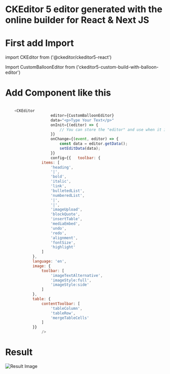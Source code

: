 # CKEditor 5 editor generated with the online builder for React & Next JS

# First add Import
import CKEditor from ('@ckeditor/ckeditor5-react')

Import CustomBalloonEditor from ('ckeditor5-custom-build-with-balloon-editor')

# Add Component like this
```javascript

	<CKEditor
					editor={CustomBalloonEditor}
					data="<p>Type Your Text</p>"
					onInit={(editor) => {
						// You can store the "editor" and use when it is needed.
					}}
					onChange={(event, editor) => {
						const data = editor.getData();
						setEditData(data);
					}}
					config={{	toolbar: {
				items: [
					'heading',
					'|',
					'bold',
					'italic',
					'link',
					'bulletedList',
					'numberedList',
					'|',
					'|',
					'imageUpload',
					'blockQuote',
					'insertTable',
					'mediaEmbed',
					'undo',
					'redo',
					'alignment',
					'fontSize',
					'highlight'
				]
			},
			language: 'en',
			image: {
				toolbar: [
					'imageTextAlternative',
					'imageStyle:full',
					'imageStyle:side'
				]
			},
			table: {
				contentToolbar: [
					'tableColumn',
					'tableRow',
					'mergeTableCells'
				]
			}}
				/>
```

# Result

![Result Image](https://i.ibb.co/09CzdGV/npm.png)
